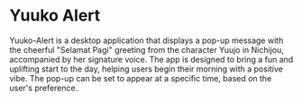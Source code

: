 # Yuuko Alert
Yuuko-Alert is a desktop application that displays a pop-up message with the cheerful "Selamat Pagi" greeting from the character Yuujo in Nichijou, accompanied by her signature voice. The app is designed to bring a fun and uplifting start to the day, helping users begin their morning with a positive vibe. The pop-up can be set to appear at a specific time, based on the user's preference.
